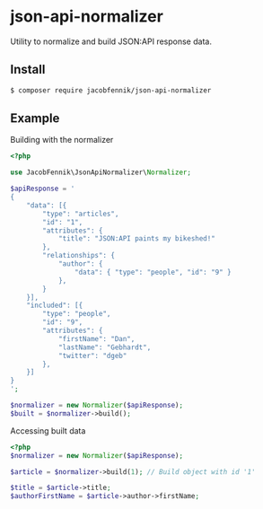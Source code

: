 # json-api-normalizer
Utility to normalize and build JSON:API response data.

## Install
```bash
$ composer require jacobfennik/json-api-normalizer
```

## Example

Building with the normalizer
```php
<?php

use JacobFennik\JsonApiNormalizer\Normalizer;

$apiResponse = '
{
    "data": [{
        "type": "articles",
        "id": "1",
        "attributes": {
            "title": "JSON:API paints my bikeshed!"
        },
        "relationships": {
            "author": {
                "data": { "type": "people", "id": "9" }
            },
        }
    }],
    "included": [{
        "type": "people",
        "id": "9",
        "attributes": {
            "firstName": "Dan",
            "lastName": "Gebhardt",
            "twitter": "dgeb"
        },
    }]
}
';

$normalizer = new Normalizer($apiResponse);
$built = $normalizer->build();
```

Accessing built data
```php
<?php
$normalizer = new Normalizer($apiResponse);

$article = $normalizer->build(1); // Build object with id '1' 

$title = $article->title;
$authorFirstName = $article->author->firstName;
```
